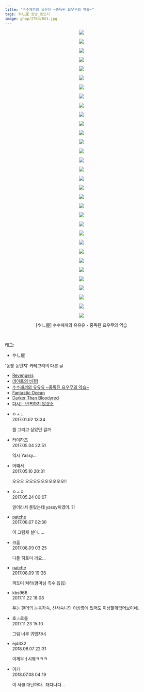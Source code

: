 ```yaml
---
title: "수수께끼의 유유유 ~중독된 요우무의 역습~"
tags: やし屋 동방_동인지
image: ghap/2764/001.jpg
---
```

<div class="article">
<p style="text-align: center; clear: none; float: none;"><img src="{{ site.nasurl }}/ghap/2764/001.jpg"/></p>
<p style="text-align: center; clear: none; float: none;"><img src="{{ site.nasurl }}/ghap/2764/002.jpg"/></p>
<p style="text-align: center; clear: none; float: none;"><img src="{{ site.nasurl }}/ghap/2764/003.jpg"/></p>
<p style="text-align: center; clear: none; float: none;"><img src="{{ site.nasurl }}/ghap/2764/004.jpg"/></p>
<p style="text-align: center; clear: none; float: none;"><img src="{{ site.nasurl }}/ghap/2764/005.jpg"/></p>
<p style="text-align: center; clear: none; float: none;"><img src="{{ site.nasurl }}/ghap/2764/006.jpg"/></p>
<p style="text-align: center; clear: none; float: none;"><img src="{{ site.nasurl }}/ghap/2764/007.jpg"/></p>
<p style="text-align: center; clear: none; float: none;"><img src="{{ site.nasurl }}/ghap/2764/008.jpg"/></p>
<p style="text-align: center; clear: none; float: none;"><img src="{{ site.nasurl }}/ghap/2764/009.jpg"/></p>
<p style="text-align: center; clear: none; float: none;"><img src="{{ site.nasurl }}/ghap/2764/010.jpg"/></p>
<p style="text-align: center; clear: none; float: none;"><img src="{{ site.nasurl }}/ghap/2764/011.jpg"/></p>
<p style="text-align: center; clear: none; float: none;"><img src="{{ site.nasurl }}/ghap/2764/012.jpg"/></p>
<p style="text-align: center; clear: none; float: none;"><img src="{{ site.nasurl }}/ghap/2764/013.jpg"/></p>
<p style="text-align: center; clear: none; float: none;"><img src="{{ site.nasurl }}/ghap/2764/014.jpg"/></p>
<p style="text-align: center; clear: none; float: none;"><img src="{{ site.nasurl }}/ghap/2764/015.jpg"/></p>
<p style="text-align: center; clear: none; float: none;"><img src="{{ site.nasurl }}/ghap/2764/016.jpg"/></p>
<p style="text-align: center; clear: none; float: none;"><img src="{{ site.nasurl }}/ghap/2764/017.jpg"/></p>
<p style="text-align: center; clear: none; float: none;"><img src="{{ site.nasurl }}/ghap/2764/018.jpg"/></p>
<p style="text-align: center; clear: none; float: none;"><img src="{{ site.nasurl }}/ghap/2764/019.jpg"/></p>
<p style="text-align: center; clear: none; float: none;"><img src="{{ site.nasurl }}/ghap/2764/020.jpg"/></p>
<p style="text-align: center; clear: none; float: none;"><img src="{{ site.nasurl }}/ghap/2764/021.jpg"/></p>
<p style="text-align: center; clear: none; float: none;"><img src="{{ site.nasurl }}/ghap/2764/022.jpg"/></p>
<p style="text-align: center; clear: none; float: none;"><img src="{{ site.nasurl }}/ghap/2764/023.jpg"/></p>
<p style="text-align: center; clear: none; float: none;"><img src="{{ site.nasurl }}/ghap/2764/024.jpg"/></p>
<p style="text-align: center; clear: none; float: none;"><img src="{{ site.nasurl }}/ghap/2764/025.jpg"/></p>
<p style="text-align: center; clear: none; float: none;"><img src="{{ site.nasurl }}/ghap/2764/026.jpg"/></p>
<p style="text-align: center; clear: none; float: none;"><img src="{{ site.nasurl }}/ghap/2764/027.jpg"/></p>
<p style="text-align: center; clear: none; float: none;"><img src="{{ site.nasurl }}/ghap/2764/028.jpg"/></p>
<p style="text-align: center; clear: none; float: none;"><img src="{{ site.nasurl }}/ghap/2764/029.jpg"/></p>
<p style="text-align: center; clear: none; float: none;"><img src="{{ site.nasurl }}/ghap/2764/030.jpg"/></p>
<p style="text-align: center; clear: none; float: none;"><img src="{{ site.nasurl }}/ghap/2764/031.jpg"/></p>
<p style="text-align: center; clear: none; float: none;"><img src="{{ site.nasurl }}/ghap/2764/032.jpg"/></p>
<p style="text-align: center; clear: none; float: none;">[やし屋] 수수께끼의 유유유 - 중독된 요우무의 역습</p>
<p><br/></p>
</div><div class="tagTrail">
<p>태그: </p>
<ul>
<li>やし屋</li>
</ul>
</div><div class="another">
<p>'동방 동인지' 카테고리의 다른 글</p>
<ul>
<li><a href="/2016-11-27-ghap_2768">Revengers</a></li>
<li><a href="/2016-11-27-ghap_2767">데이트의 비결!</a></li>
<li><a href="/2016-11-27-ghap_2764">수수께끼의 유유유 ~중독된 요우무의 역습~</a></li>
<li><a href="/2016-11-27-ghap_2763">Fantastic Ocean</a></li>
<li><a href="/2016-11-27-ghap_2762">Darker Than Bloodyred</a></li>
<li><a href="/2016-11-26-ghap_2761">다시는 반복하지 않겠소</a></li>
</ul>
</div><div class="cb_module cb_fluid">
<div class="cb_wrt cb_profile">
<div class="comment">
<ul>
<li class="cb_thumb_off" id="comment14881476">
<div class="cb_comment_area">
<div class="cb_info_area">
<div class="cb_section">
<span class="cb_nick_name">ㅇㅅㄴ</span>
</div>
<div class="cb_section">
<span class="cb_date">2017.01.02 13:34 </span>
</div>
</div>
<div class="cb_dsc_comment">
<p class="cb_dsc">
											뭘 그리고 싶었던 걸까
										</p>
</div>
</div></li>
<li class="cb_thumb_off" id="comment14981287">
<div class="cb_comment_area">
<div class="cb_info_area">
<div class="cb_section">
<span class="cb_nick_name">라이하즈</span>
</div>
<div class="cb_section">
<span class="cb_date">2017.05.04 22:51 </span>
</div>
</div>
<div class="cb_dsc_comment">
<p class="cb_dsc">
											역시 Yassy...
										</p>
</div>
</div></li>
<li class="cb_thumb_off" id="comment14985908">
<div class="cb_comment_area">
<div class="cb_info_area">
<div class="cb_section">
<span class="cb_nick_name">어째서</span>
</div>
<div class="cb_section">
<span class="cb_date">2017.05.10 20:31 </span>
</div>
</div>
<div class="cb_dsc_comment">
<p class="cb_dsc">
											오오오 오오오오오오오오오오!!
										</p>
</div>
</div></li>
<li class="cb_thumb_off" id="comment14996475">
<div class="cb_comment_area">
<div class="cb_info_area">
<div class="cb_section">
<span class="cb_nick_name">ㅇㅅㅇ</span>
</div>
<div class="cb_section">
<span class="cb_date">2017.05.24 00:07 </span>
</div>
</div>
<div class="cb_dsc_comment">
<p class="cb_dsc">
											일어라서 몰랐는데 yassy꺼였어..?!
										</p>
</div>
</div></li>
<li class="cb_thumb_off" id="comment15053371">
<div class="cb_comment_area">
<div class="cb_info_area">
<div class="cb_section">
<span class="cb_nick_name"> <a href="http://https://www.naver.com/" onclick="return openLinkInNewWindow(this)">patche</a></span>
</div>
<div class="cb_section">
<span class="cb_date">2017.08.07 02:30 </span>
</div>
</div>
<div class="cb_dsc_comment">
<p class="cb_dsc">
											이 그림체 설마.....
										</p>
</div>
</div></li>
<li class="cb_thumb_off" id="comment15054702">
<div class="cb_comment_area">
<div class="cb_info_area">
<div class="cb_section">
<span class="cb_nick_name">크흠</span>
</div>
<div class="cb_section">
<span class="cb_date">2017.08.09 03:25 </span>
</div>
</div>
<div class="cb_dsc_comment">
<p class="cb_dsc">
											다들 히토미 꺼요...
										</p>
</div>
</div></li>
<li class="cb_thumb_off" id="comment15055495">
<div class="cb_comment_area">
<div class="cb_info_area">
<div class="cb_section">
<span class="cb_nick_name"> <a href="http://https://www.naver.com/" onclick="return openLinkInNewWindow(this)">patche</a></span>
</div>
<div class="cb_section">
<span class="cb_date">2017.08.09 19:38 </span>
</div>
</div>
<div class="cb_dsc_comment">
<p class="cb_dsc">
											꺼토미 켜라(염마님 촉수 읍읍)
										</p>
</div>
</div></li>
<li class="cb_thumb_off" id="comment15135230">
<div class="cb_comment_area">
<div class="cb_info_area">
<div class="cb_section">
<span class="cb_nick_name">kbs966</span>
</div>
<div class="cb_section">
<span class="cb_date">2017.11.22 18:08 </span>
</div>
</div>
<div class="cb_dsc_comment">
<p class="cb_dsc">
											우는 팬더의 눈동자속, 신사숙녀의 이상향에 있어도 이상할게없어보이네.
										</p>
</div>
</div></li>
<li class="cb_thumb_off" id="comment15135990">
<div class="cb_comment_area">
<div class="cb_info_area">
<div class="cb_section">
<span class="cb_nick_name">호ㅗ로롤</span>
</div>
<div class="cb_section">
<span class="cb_date">2017.11.23 15:10 </span>
</div>
</div>
<div class="cb_dsc_comment">
<p class="cb_dsc">
											그림 너무 귀엽자너
										</p>
</div>
</div></li>
<li class="cb_thumb_off" id="comment15267807">
<div class="cb_comment_area">
<div class="cb_info_area">
<div class="cb_section">
<span class="cb_nick_name">ejd332</span>
</div>
<div class="cb_section">
<span class="cb_date">2018.06.07 22:31 </span>
</div>
</div>
<div class="cb_dsc_comment">
<p class="cb_dsc">
											이게무ㅓ시옄ㅋㅋㅋ
										</p>
</div>
</div></li>
<li class="cb_thumb_off" id="comment15282162">
<div class="cb_comment_area">
<div class="cb_info_area">
<div class="cb_section">
<span class="cb_nick_name">이카</span>
</div>
<div class="cb_section">
<span class="cb_date">2018.07.08 04:19 </span>
</div>
</div>
<div class="cb_dsc_comment">
<p class="cb_dsc">
											이 서클 대단하다.. 대다나다...
										</p>
</div>
</div></li>
</ul>
</div>
</div><!-- commentList close -->
</div>